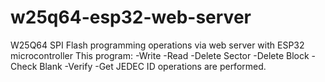 # w25q64-esp32-web-server
W25Q64 SPI Flash programming operations via web server with ESP32 microcontroller This program: -Write -Read -Delete Sector -Delete Block -Check Blank -Verify -Get JEDEC ID operations are performed.
